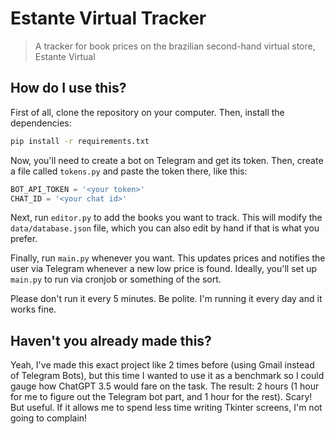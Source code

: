 # Estante Virtual Tracker
> A tracker for book prices on the brazilian second-hand virtual store, Estante Virtual 

## How do I use this?

First of all, clone the repository on your computer. Then, install the dependencies:

```bash
pip install -r requirements.txt
```

Now, you'll need to create a bot on Telegram and get its token. Then, create a file called `tokens.py` and paste the token there, like this:

```python
BOT_API_TOKEN = '<your token>'
CHAT_ID = '<your chat id>'
```

Next, run `editor.py` to add the books you want to track. This will modify the `data/database.json` file, which you can also edit by hand if that is what you prefer.

Finally, run `main.py` whenever you want. This updates prices and notifies the user via Telegram whenever a new low price is found. Ideally, you'll set up `main.py` to run via cronjob or something of the sort.

Please don't run it every 5 minutes. Be polite. I'm running it every day and it works fine.

## Haven't you already made this?

Yeah, I've made this exact project like 2 times before (using Gmail instead of Telegram Bots), but this time I wanted to use it as a benchmark so I could gauge how ChatGPT 3.5 would fare on the task.
The result: 2 hours (1 hour for me to figure out the Telegram bot part, and 1 hour for the rest). Scary! But useful. If it allows me to spend less time writing Tkinter screens, I'm not going to complain!
